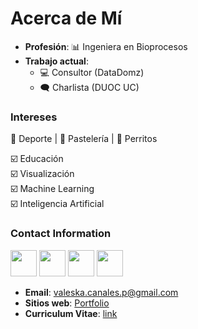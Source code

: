 # Acerca de Mí

* **Profesión**: 📊 Ingeniera en Bioprocesos
* **Trabajo actual**: 
    * 💻 Consultor (DataDomz)
    * 🗨️ Charlista (DUOC UC)

### Intereses

💪 Deporte | 🍰 Pastelería | 🐶 Perritos

☑️ Educación  <br>
☑️ Visualización  <br>
☑️ Machine Learning <br> 
☑️ Inteligencia Artificial  

### Contact Information

<p align="left"> 
<a href="https://www.github.com/vcanalesp" target="_blank" rel="noreferrer"><img src="https://camo.githubusercontent.com/87b802db29bc0195516a1c785bfe6a4611e9ea7518f2a858be45027f9fd65461/68747470733a2f2f69636f6e65732e70726f2f77702d636f6e74656e742f75706c6f6164732f323032312f30362f69636f6e652d6769746875622d6f72616e67652e706e67" width="42" height="42" /></a>
<a href="https://gitlab.com/vcanalesp" target="_blank" rel="noreferrer"><img src="https://camo.githubusercontent.com/129bd1aa1966c6786c0694b19cf5b5e2c0e6641ccf792f4d336f23402c5a2a97/68747470733a2f2f63646e2e776f726c64766563746f726c6f676f2e636f6d2f6c6f676f732f6769746c61622e737667" width="42" height="42" /></a>
<a href="https://www.linkedin.com/in/vcanalesp" target="_blank" rel="noreferrer"><img src="https://camo.githubusercontent.com/6e050ea68cfa46c9be5eb0f94ddf2a611f84810be10d2adfa2d77ef084202133/68747470733a2f2f7777772e706e676d6172742e636f6d2f66696c65732f32312f4c696e6b6564696e2d504e472d436c69706172742e706e67" width="42" height="42" /></a> 
<a href="https://vcanalesp.github.io/portafolio" target="_blank" rel="noreferrer"><img src="https://cdn-icons-png.flaticon.com/512/5339/5339155.png" width="42" height="42" /></a> 

</p>


- **Email**: valeska.canales.p@gmail.com
- **Sitios web**: [Portfolio](https://vcanalesp.github.io/portafolio)
- **Curriculum Vitae**: [link](https://gitlab.com/vcanalesp/cv)



